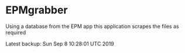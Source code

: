 # EPMgrabber
Using a database from the EPM app this application scrapes the files as required


Latest backup: Sun Sep 8 10:28:01 UTC 2019
